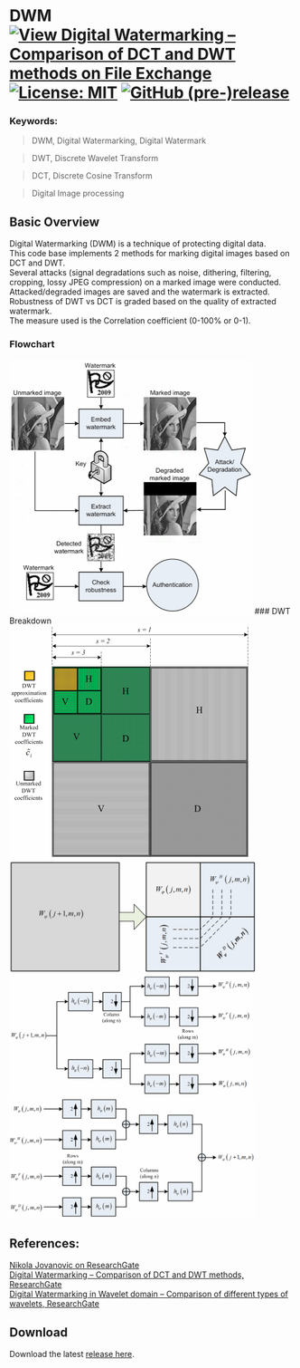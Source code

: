 # DWM [![View Digital Watermarking – Comparison of DCT and DWT methods on File Exchange](https://www.mathworks.com/matlabcentral/images/matlab-file-exchange.svg)](https://www.mathworks.com/matlabcentral/fileexchange/78790-digital-watermarking-comparison-of-dct-and-dwt-methods) [![License: MIT](https://img.shields.io/badge/License-MIT-blue.svg)](https://github.com/etfovac/watermark/blob/master/LICENSE) [![GitHub (pre-)release](https://img.shields.io/badge/release-1.1-yellow.svg)](https://github.com/etfovac/watermark/releases/tag/v1.1)

### Keywords:

> DWM,	Digital Watermarking, Digital Watermark

> DWT,	Discrete Wavelet Transform

> DCT,	Discrete Cosine Transform

> Digital Image processing


## Basic Overview
Digital Watermarking (DWM) is a technique of protecting digital data.  
This code base implements 2 methods for marking digital images based on DCT and DWT.  
Several attacks (signal degradations such as noise, dithering, filtering, cropping, lossy JPEG compression) on a marked image were conducted.  
Attacked/degraded images are saved and the watermark is extracted.  
Robustness of DWT vs DCT is graded based on the quality of extracted watermark.  
The measure used is the Correlation coefficient (0-100% or 0-1).  

### Flowchart
<img src="https://github.com/etfovac/watermark/blob/master/graphics/Flowchart_ENG.png" alt="Flowchart" width="430" height="450">  
### DWT Breakdown
<img src="https://github.com/etfovac/watermark/blob/master/graphics/DWT_Breakdown.png" alt="DWT_Breakdown" width="427" height="412">  
<img src="https://github.com/etfovac/watermark/blob/master/graphics/DWT_Breakdown0.png" alt="DWT_Breakdown0" width="437" height="199">  
<img src="https://github.com/etfovac/watermark/blob/master/graphics/DWT_Breakdown1.png" alt="DWT_Breakdown1" width="429" height="214">  
<img src="https://github.com/etfovac/watermark/blob/master/graphics/DWT_Breakdown2.png" alt="DWT_Breakdown2" width="434" height="213">  

## References:  
<a href="https://www.researchgate.net/profile/Nikola_Jovanovic9">Nikola Jovanovic on ResearchGate</a>  
<a href="https://www.researchgate.net/publication/343385316_Digital_Watermarking_-_Comparison_of_DCT_and_DWT_methods">Digital Watermarking – Comparison of DCT and DWT methods, ResearchGate</a>  
<a href="https://www.researchgate.net/publication/343385676_Digital_Watermarking_in_Wavelet_domain_-_Comparison_of_different_types_of_wavelets">Digital Watermarking in Wavelet domain – Comparison of different types of wavelets, ResearchGate</a>

## Download
Download the latest [release here][0].

[0]: https://github.com/etfovac/watermark/releases
